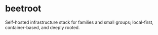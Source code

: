 # beetroot
Self-hosted infrastructure stack for families and small groups; local-first, container-based, and deeply rooted.
